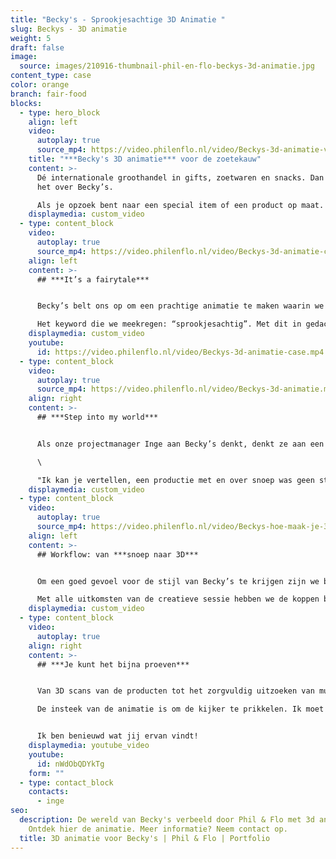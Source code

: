 ```yaml
---
title: "Becky's - Sprookjesachtige 3D Animatie "
slug: Beckys - 3D animatie
weight: 5
draft: false
image:
  source: images/210916-thumbnail-phil-en-flo-beckys-3d-animatie.jpg
content_type: case
color: orange
branch: fair-food
blocks:
  - type: hero_block
    align: left
    video:
      autoplay: true
      source_mp4: https://video.philenflo.nl/video/Beckys-3d-animatie-video.mp4
    title: "***Becky's 3D animatie*** voor de zoetekauw"
    content: >-
      Dé internationale groothandel in gifts, zoetwaren en snacks. Dan hebben we
      het over Becky’s. 

      Als je opzoek bent naar een special item of een product op maat. Dan ben je daar op het juiste adres. En dat is dan ook direct de boodschap van de animatie!
    displaymedia: custom_video
  - type: content_block
    video:
      autoplay: true
      source_mp4: https://video.philenflo.nl/video/Beckys-3d-animatie-case.mp4
    align: left
    content: >-
      ## ***It’s a fairytale***


      Becky’s belt ons op om een prachtige animatie te maken waarin we de doelgroep mogen prikkelen met een divers en aantrekkelijk assortiment van Becky’s. Onze reactie? "Gaaf!"

      Het keyword die we meekregen: “sprookjesachtig”. Met dit in gedachten was de keuze voor een [3D animatie](https://www.philenflo.nl/3-d-animatie-laten-maken/) snel gemaakt.
    displaymedia: custom_video
    youtube:
      id: https://video.philenflo.nl/video/Beckys-3d-animatie-case.mp4
  - type: content_block
    video:
      autoplay: true
      source_mp4: https://video.philenflo.nl/video/Beckys-3d-animatie.mp4
    align: right
    content: >-
      ## ***Step into my world***


      Als onze projectmanager Inge aan Becky’s denkt, denkt ze aan een gave productie waarbij je mag uitpakken én het net iets anders mag doen. Namelijk het creëren van een sprookje! Daarbij is het belangrijk om goed in te spelen op gevoel. Inge neemt je graag mee in het proces.\

      \

      "Ik kan je vertellen, een productie met en over snoep was geen straf! Met veel plezier dook ik in de wereld van Becky’s."
    displaymedia: custom_video
  - type: content_block
    video:
      autoplay: true
      source_mp4: https://video.philenflo.nl/video/Beckys-hoe-maak-je-3d-animatie.mp4
    align: left
    content: >-
      ## Workflow: van ***snoep naar 3D***


      Om een goed gevoel voor de stijl van Becky’s te krijgen zijn we begonnen met een bezoek aan de showroom van Becky’s. In de showroom konden we de gehele collectie bekijken en inspiratie opdoen voor de animatie. De diverse concepten en designs representeerden thema’s als: Valentijnsdag, Kerst, Pasen, Moederdag en allerlei andere feestelijke dagen. Tussen alle producten door hadden we een creatieve sessie. Die sessie gaf ons handvatten voor het maken van de 3D animatie. Wat vooral in deze sessie naar boven kwam, is het inspireren en prikkelen van (nieuwe) klanten. Het brede assortiment moest op een aantrekkelijke manier worden gepresenteerd. 

      Met alle uitkomsten van de creatieve sessie hebben we de koppen bij elkaar gestoken om zoveel mogelijk creatieve ideeën te verzamelen. Deze ideeën leidden tot een passend [script](https://www.philenflo.nl/kennisbank/hoe-maak-je-een-videoscript/), [storyboard](https://www.philenflo.nl/kennisbank/wat-is-een-storyboard/) en uiteindelijk de [animatie](https://www.philenflo.nl/oplossingen/animatie-laten-maken/) zelf.
    displaymedia: custom_video
  - type: content_block
    video:
      autoplay: true
    align: right
    content: >-
      ## ***Je kunt het bijna proeven***


      Van 3D scans van de producten tot het zorgvuldig uitzoeken van muziek en sound effects. 

      De insteek van de animatie is om de kijker te prikkelen. Ik moet zeggen, ik krijg al trek als ik de animatie bekijk, ook na 15 keer ;-)


      Ik ben benieuwd wat jij ervan vindt!
    displaymedia: youtube_video
    youtube:
      id: nWdObQDYkTg
    form: ""
  - type: contact_block
    contacts:
      - inge
seo:
  description: De wereld van Becky's verbeeld door Phil & Flo met 3d animatie.
    Ontdek hier de animatie. Meer informatie? Neem contact op.
  title: 3D animatie voor Becky's | Phil & Flo | Portfolio
---
```

